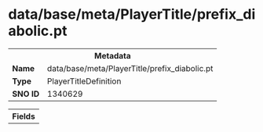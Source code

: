 <h1>data/base/meta/PlayerTitle/prefix_diabolic.pt</h1><table><tr><th colspan="100%">Metadata</th></tr><tr><td><b>Name</b></td><td>data/base/meta/PlayerTitle/prefix_diabolic.pt</td></tr><tr><td><b>Type</b></td><td>PlayerTitleDefinition</td></tr><tr><td><b>SNO ID</b></td><td>1340629</td></tr></table>

<table><tr><th colspan="100%">Fields</th></tr></table>

